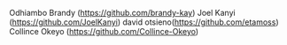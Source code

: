 Odhiambo Brandy (https://github.com/brandy-kay)
Joel Kanyi (https://github.com/JoelKanyi)
david otsieno(https://github.com/etamoss)
Collince Okeyo (https://github.com/Collince-Okeyo)

